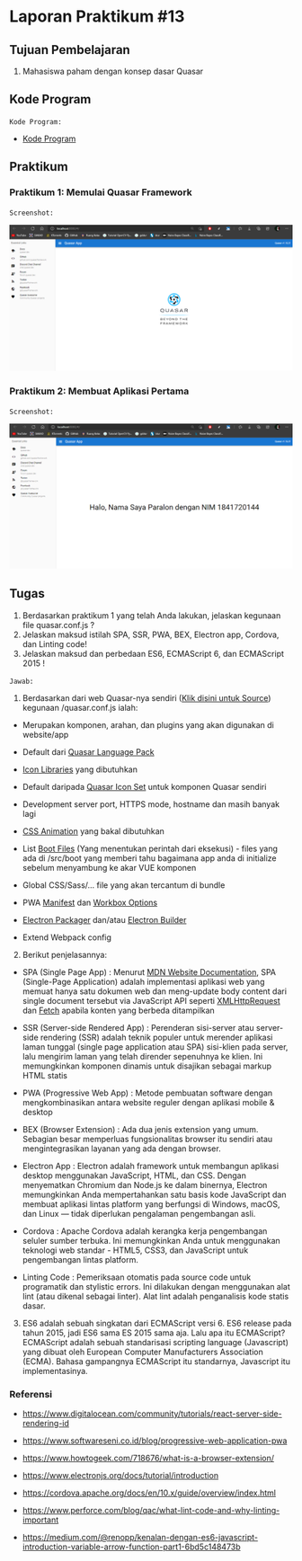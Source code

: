 # Laporan Praktikum #13

## Tujuan Pembelajaran

1. Mahasiswa paham dengan konsep dasar Quasar

## Kode Program

`Kode Program:`

- [Kode Program](../../src/12_crud_firebase/firebase-app)

## Praktikum

### Praktikum 1: Memulai Quasar Framework

`Screenshot:`

![Praktikum 1](img/1.png)

### Praktikum 2: Membuat Aplikasi Pertama

`Screenshot:`

![Praktikum 2](img/2.png)

## Tugas

1. Berdasarkan praktikum 1 yang telah Anda lakukan, jelaskan kegunaan file quasar.conf.js ?
2. Jelaskan maksud istilah SPA, SSR, PWA, BEX, Electron app, Cordova, dan Linting code!
3. Jelaskan maksud dan perbedaan ES6, ECMAScript 6, dan ECMAScript 2015 !

`Jawab:`

1. Berdasarkan dari web Quasar-nya sendiri ([Klik disini untuk Source](https://next.quasar.dev/quasar-cli/quasar-conf-js)) kegunaan /quasar.conf.js ialah:

- Merupakan komponen, arahan, dan plugins yang akan digunakan di website/app

- Default dari [Quasar Language Pack](https://next.quasar.dev/options/quasar-language-packs)

- [Icon Libraries](https://next.quasar.dev/options/installing-icon-libraries) yang dibutuhkan

- Default daripada [Quasar Icon Set](https://next.quasar.dev/options/quasar-icon-sets) untuk komponen Quasar sendiri

- Development server port, HTTPS mode, hostname dan masih banyak lagi

- [CSS Animation](https://next.quasar.dev/options/animations) yang bakal dibutuhkan

- List [Boot Files](https://next.quasar.dev/quasar-cli/boot-files) (Yang menentukan perintah dari eksekusi) - files yang ada di /src/boot yang memberi tahu bagaimana app anda di initialize sebelum menyambung ke akar VUE komponen

- Global CSS/Sass/... file yang akan tercantum di bundle

- PWA [Manifest](https://next.quasar.dev/quasar-cli/developing-pwa/configuring-pwa#Configuring-Manifest-File) dan [Workbox Options](https://next.quasar.dev/quasar-cli/developing-pwa/configuring-pwa#Quasar.conf.js)

- [Electron Packager](https://next.quasar.dev/quasar-cli/developing-electron-apps/configuring-electron#Quasar.conf.js) dan/atau [Electron Builder](https://next.quasar.dev/quasar-cli/developing-electron-apps/configuring-electron#Quasar.conf.js)

- Extend Webpack config


2. Berikut penjelasannya:

- SPA (Single Page App) : Menurut [MDN Website Documentation](https://developer.mozilla.org/en-US/docs/Glossary/SPA), SPA (Single-Page Application) adalah implementasi aplikasi web yang memuat hanya satu dokumen web dan meng-update body content dari single document tersebut via JavaScript API seperti [XMLHttpRequest](https://developer.mozilla.org/en-US/docs/Web/API/XMLHttpRequest) dan [Fetch](https://developer.mozilla.org/en-US/docs/Web/API/Fetch_API) apabila konten yang berbeda ditampilkan

- SSR (Server-side Rendered App) : Perenderan sisi-server atau server-side rendering (SSR) adalah teknik populer untuk merender aplikasi laman tunggal (single page application atau SPA) sisi-klien pada server, lalu mengirim laman yang telah dirender sepenuhnya ke klien. Ini memungkinkan komponen dinamis untuk disajikan sebagai markup HTML statis

- PWA (Progressive Web App) : Metode pembuatan software dengan mengkombinasikan antara website reguler dengan aplikasi mobile & desktop

- BEX (Browser Extension)   : Ada dua jenis extension yang umum. Sebagian besar memperluas fungsionalitas browser itu sendiri atau mengintegrasikan layanan yang ada dengan browser.

- Electron App  : Electron adalah framework untuk membangun aplikasi desktop menggunakan JavaScript, HTML, dan CSS. Dengan menyematkan Chromium dan Node.js ke dalam binernya, Electron memungkinkan Anda mempertahankan satu basis kode JavaScript dan membuat aplikasi lintas platform yang berfungsi di Windows, macOS, dan Linux — tidak diperlukan pengalaman pengembangan asli.

- Cordova   : Apache Cordova adalah kerangka kerja pengembangan seluler sumber terbuka. Ini memungkinkan Anda untuk menggunakan teknologi web standar - HTML5, CSS3, dan JavaScript untuk pengembangan lintas platform.

- Linting Code  : Pemeriksaan otomatis pada source code untuk programatik dan stylistic errors. Ini dilakukan dengan menggunakan alat lint (atau dikenal sebagai linter). Alat lint adalah penganalisis kode statis dasar.

3. ES6 adalah sebuah singkatan dari ECMAScript versi 6. ES6 release pada tahun 2015, jadi ES6 sama ES 2015 sama aja. Lalu apa itu ECMAScript? ECMAScript adalah sebuah standarisasi scripting language (Javascript) yang dibuat oleh European Computer Manufacturers Association (ECMA). Bahasa gampangnya ECMAScript itu standarnya, Javascript itu implementasinya.


### Referensi
- https://www.digitalocean.com/community/tutorials/react-server-side-rendering-id

- https://www.softwareseni.co.id/blog/progressive-web-application-pwa 

- https://www.howtogeek.com/718676/what-is-a-browser-extension/

- https://www.electronjs.org/docs/tutorial/introduction

- https://cordova.apache.org/docs/en/10.x/guide/overview/index.html

- https://www.perforce.com/blog/qac/what-lint-code-and-why-linting-important

- https://medium.com/@renopp/kenalan-dengan-es6-javascript-introduction-variable-arrow-function-part1-6bd5c148473b 